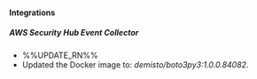
#### Integrations

##### AWS Security Hub Event Collector

- %%UPDATE_RN%%
- Updated the Docker image to: *demisto/boto3py3:1.0.0.84082*.
